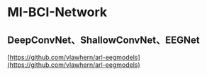 # MI-BCI-Network


## DeepConvNet、ShallowConvNet、EEGNet
[https://github.com/vlawhern/arl-eegmodels](https://github.com/vlawhern/arl-eegmodels)


## 
